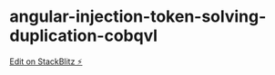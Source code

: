 # angular-injection-token-solving-duplication-cobqvl

[Edit on StackBlitz ⚡️](https://stackblitz.com/edit/angular-injection-token-solving-duplication-cobqvl)
